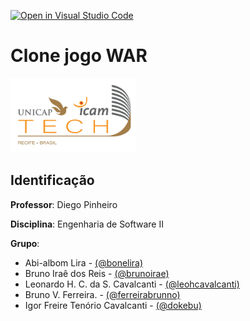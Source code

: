 [![Open in Visual Studio Code](https://classroom.github.com/assets/open-in-vscode-718a45dd9cf7e7f842a935f5ebbe5719a5e09af4491e668f4dbf3b35d5cca122.svg)](https://classroom.github.com/online_ide?assignment_repo_id=11586913&assignment_repo_type=AssignmentRepo)
# Clone jogo WAR
<img src="assets/images/Unicap_Icam_Tech-01.png" alt="drawing" width="200"/>

## Identificação
**Professor**: Diego Pinheiro

**Disciplina**: Engenharia de Software II

**Grupo**: 
* Abi-albom Lira - [(@bonelira)](https://github.com/bonelira)
* Bruno Iraê dos Reis - [(@brunoirae)](https://github.com/BrunoIrae)
* Leonardo H. C. da S. Cavalcanti - [(@leohcavalcanti)](https://github.com/leohcavalcanti)
* Bruno V. Ferreira. - [(@ferreirabrunno)](https://github.com/ferreirabrunno)
* Igor Freire Tenório Cavalcanti - [(@dokebu)](https://github.com/dokebu)

